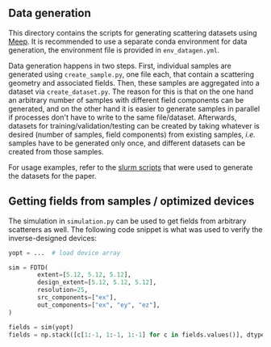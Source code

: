 ## Data generation

This directory contains the scripts for generating scattering datasets using [Meep](https://github.com/NanoComp/meep).
It is recommended to use a separate conda environment for data generation, the environment file is provided in `env_datagen.yml`.

Data generation happens in two steps.
First, individual samples are generated using `create_sample.py`, one file each, that contain a scattering geometry and associated fields.
Then, these samples are aggregated into a dataset via `create_dataset.py`.
The reason for this is that on the one hand an arbitrary number of samples with different field components can be generated, and on the other hand it is easier to generate samples in parallel if processes don't have to write to the same file/dataset.
Afterwards, datasets for training/validation/testing can be created by taking whatever is desired (number of samples, field components) from existing samples, *i.e.* samples have to be generated only once, and different datasets can be created from those samples.

For usage examples, refer to the [slurm scripts](../slurm) that were used to generate the datasets for the paper.

## Getting fields from samples / optimized devices

The simulation in `simulation.py` can be used to get fields from arbitrary scatterers as well.
The following code snippet is what was used to verify the inverse-designed devices:

```python
yopt = ...  # load device array

sim = FDTD(
        extent=[5.12, 5.12, 5.12],
        design_extent=[5.12, 5.12, 5.12],
        resolution=25,
        src_components=["ex"],
        out_components=["ex", "ey", "ez"],
)

fields = sim(yopt)
fields = np.stack([c[1:-1, 1:-1, 1:-1] for c in fields.values()], dtype="c8")
```